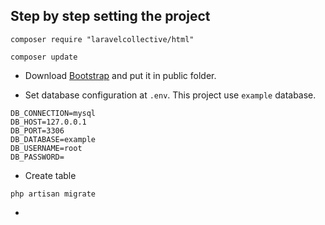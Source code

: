

## Step by step setting the project

````
composer require "laravelcollective/html"

composer update
````

- Download [Bootstrap](http://getbootstrap.com/docs/4.0/getting-started/download/) and put it in public folder.


- Set database configuration at `.env`. This project use `example` database.
````
DB_CONNECTION=mysql
DB_HOST=127.0.0.1
DB_PORT=3306
DB_DATABASE=example
DB_USERNAME=root
DB_PASSWORD=
````

- Create table
````
php artisan migrate 
````

- 